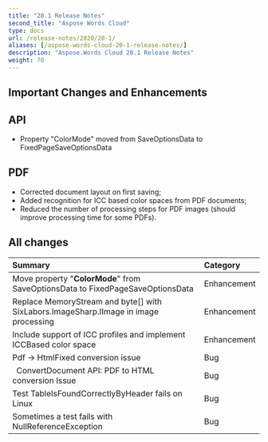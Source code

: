 ```yaml
---
title: "20.1 Release Notes"
second_title: "Aspose Words Cloud"
type: docs
url: /release-notes/2020/20-1/
aliases: [/aspose-words-cloud-20-1-release-notes/]
description: "Aspose.Words Cloud 20.1 Release Notes"
weight: 70
---
```


## Important Changes and Enhancements

## API

- Property "ColorMode" moved from SaveOptionsData to FixedPageSaveOptionsData

## PDF

- Corrected document layout on first saving;
- Added recognition for ICC based color spaces from PDF documents;
- Reduced the number of processing steps for PDF images (should improve processing time for some PDFs).

## All changes

|Summary|Category|
| :- | :- |
|Move property "**ColorMode**" from SaveOptionsData to FixedPageSaveOptionsData|Enhancement|
|Replace MemoryStream and byte[] with SixLabors.ImageSharp.IImage in image processing|Enhancement|
|Include support of ICC profiles and implement ICCBased color space|Enhancement|
|Pdf -> HtmlFixed conversion issue |Bug|
|` `ConvertDocument API: PDF to HTML conversion Issue|Bug|
|Test TableIsFoundCorrectlyByHeader fails on Linux |Bug|
|Sometimes a test fails with NullReferenceException |Bug|

